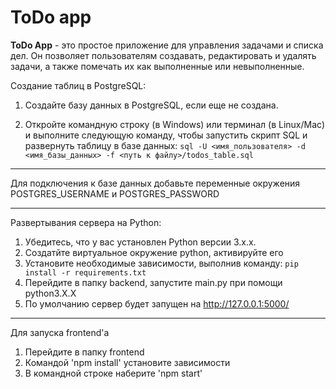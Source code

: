 # ToDo app
**ToDo App** - это простое приложение для управления задачами и списка дел. Он позволяет пользователям создавать, редактировать и удалять задачи, а также помечать их как выполненные или невыполненные.



Создание таблиц в PostgreSQL:

1. Создайте базу данных в PostgreSQL, если еще не создана.

2. Откройте командную строку (в Windows) или терминал (в Linux/Mac) и выполните следующую команду, чтобы запустить скрипт SQL и развернуть таблицу в базе данных:
`sql -U <имя_пользователя> -d <имя_базы_данных> -f <путь к файлу>/todos_table.sql`

___

Для подключения к базе данных добавьте переменные окружения POSTGRES_USERNAME и POSTGRES_PASSWORD

___

Развертывания сервера на Python:

1. Убедитесь, что у вас установлен Python версии 3.x.x.
2. Создатйте виртуальное окружение python, активируйте его
3. Установите необходимые зависимости, выполнив команду: `pip install -r requirements.txt`
4. Перейдите в папку backend, запустите main.py при помощи python3.X.X
4. По умолчанию сервер будет запущен на http://127.0.0.1:5000/

___

Для запуска frontend'a 
1. Перейдите в папку frontend
2. Командой 'npm install' установите зависимости
3. В командной строке наберите 'npm start'
